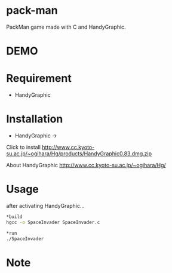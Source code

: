 # pack-man
 
PackMan game made with C and HandyGraphic.
 
# DEMO
 
# Requirement
 
* HandyGraphic

# Installation 

* HandyGraphic ->

Click to install http://www.cc.kyoto-su.ac.jp/~ogihara/Hg/products/HandyGraphic0.83.dmg.zip

About HandyGraphic http://www.cc.kyoto-su.ac.jp/~ogihara/Hg/

 
# Usage

after activating HandyGraphic...
```bash
*build
hgcc -o SpaceInvader SpaceInvader.c

*run
./SpaceInvader
```
 
# Note
